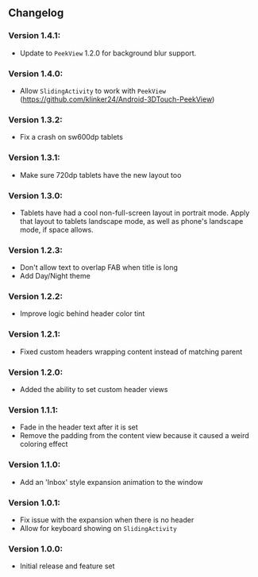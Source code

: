 ## Changelog

### Version 1.4.1:
- Update to `PeekView` 1.2.0 for background blur support.

### Version 1.4.0:
- Allow `SlidingActivity` to work with `PeekView` (https://github.com/klinker24/Android-3DTouch-PeekView)

### Version 1.3.2:
- Fix a crash on sw600dp tablets

### Version 1.3.1:
- Make sure 720dp tablets have the new layout too

### Version 1.3.0:
- Tablets have had a cool non-full-screen layout in portrait mode. Apply that layout to tablets landscape mode, as well as phone's landscape mode, if space allows.

### Version 1.2.3:
- Don't allow text to overlap FAB when title is long
- Add Day/Night theme

### Version 1.2.2:
- Improve logic behind header color tint

### Version 1.2.1:
- Fixed custom headers wrapping content instead of matching parent

### Version 1.2.0:
- Added the ability to set custom header views

### Version 1.1.1:
- Fade in the header text after it is set
- Remove the padding from the content view because it caused a weird coloring effect

### Version 1.1.0:
- Add an 'Inbox' style expansion animation to the window

### Version 1.0.1:
- Fix issue with the expansion when there is no header
- Allow for keyboard showing on `SlidingActivity`

### Version 1.0.0:
- Initial release and feature set

